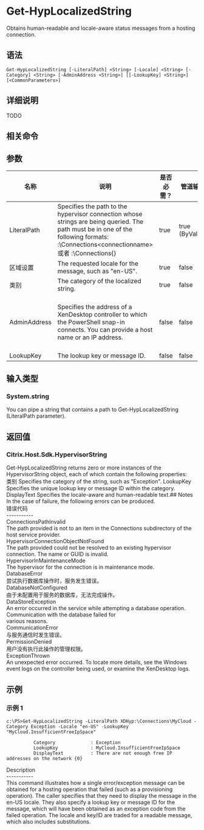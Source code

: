 # Get-HypLocalizedString

Obtains human-readable and locale-aware status messages from a hosting connection.

## 语法

    Get-HypLocalizedString [-LiteralPath] <String> [-Locale] <String> [-Category] <String> [-AdminAddress <String>] [[-LookupKey] <String>] [<CommonParameters>]
    

## 详细说明

TODO

## 相关命令

## 参数

| 名称           | 说明                                                                                                                                                                                                                      | 是否必需？ | 管道输入           | 默认值                                  |
| ------------ | ----------------------------------------------------------------------------------------------------------------------------------------------------------------------------------------------------------------------- | ----- | -------------- | ------------------------------------ |
| LiteralPath  | Specifies the path to the hypervisor connection whose strings are being queried. The path must be in one of the following formats: <drive>:\Connections\<connectionname> 或者 <drive>:\Connections\{<connection uid>} | true  | true (ByValue) |                                      |
| 区域设置         | The requested locale for the message, such as "en-US".                                                                                                                                                                  | true  | false          |                                      |
| 类别           | The category of the localized string.                                                                                                                                                                                   | true  | false          |                                      |
| AdminAddress | Specifies the address of a XenDesktop controller to which the PowerShell snap-in connects. You can provide a host name or an IP address.                                                                                | false | false          | LocalHost。有 cmdlet 提供了某个值后，此值将变为默认值。 |
| LookupKey    | The lookup key or message ID.                                                                                                                                                                                           | false | false          |                                      |

## 输入类型

### System.string  
You can pipe a string that contains a path to Get-HypLocalizedString (LiteralPath parameter).

## 返回值

### Citrix.Host.Sdk.HypervisorString

Get-HypLocalizedString returns zero or more instances of the HypervisorString object, each of which contain the following properties:  
类别 <string> Specifies the category of the string, such as "Exception". LookupKey <string> Specifies the unique lookup key or message ID within the category. DisplayText <string> Specifies the locale-aware and human-readable text.## Notes In the case of failure, the following errors can be produced.  
错误代码  
\---\---\-----  
ConnectionsPathInvalid  
The path provided is not to an item in the Connections subdirectory of the host service provider.  
HypervisorConnectionObjectNotFound  
The path provided could not be resolved to an existing hypervisor connection. The name or GUID is invalid.  
HypervisorInMaintenanceMode  
The hypervisor for the connection is in maintenance mode.  
DatabaseError  
尝试执行数据库操作时，服务发生错误。  
DatabaseNotConfigured  
由于未配置用于服务的数据库，无法完成操作。  
DataStoreException  
An error occurred in the service while attempting a database operation. Communication with the database failed for  
various reasons.  
CommunicationError  
与服务通信时发生错误。  
PermissionDenied  
用户没有执行此操作的管理权限。  
ExceptionThrown  
An unexpected error occurred. To locate more details, see the Windows event logs on the controller being used, or examine the XenDesktop logs.

## 示例

### 示例 1

    c:\PS>Get-HypLocalizedString -LiteralPath XDHyp:\Connections\MyCloud -Category Exception -Locale "en-US" -LookupKey "MyCloud.InsufficientFreeIpSpace"
    
              Category             : Exception
              LookupKey            : MyCloud.InsufficientFreeIpSpace
              DisplayText          : There are not enough free IP addresses on the network {0}
    

Description  
\---\---\-----  
This command illustrates how a single error/exception message can be obtained for a hosting operation that failed (such as a provisioning operation). The caller specifies that they need to display the message in the en-US locale. They also specify a lookup key or message ID for the message, which will have been obtained as an exception code from the failed operation. The locale and key/ID are traded for a readable message, which also includes substitutions.